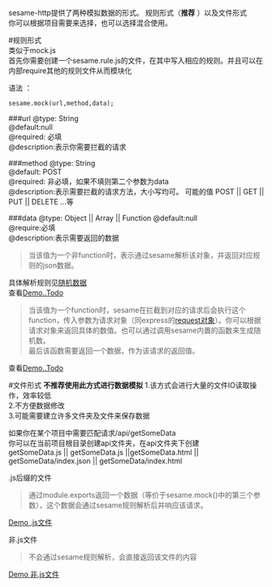 sesame-http提供了两种模拟数据的形式。
规则形式（**推荐** ）以及文件形式    
你可以根据项目需要来选择，也可以选择混合使用。  

#规则形式  
类似于mock.js  
首先你需要创建一个sesame.rule.js的文件，在其中写入相应的规则。并且可以在内部require其他的规则文件从而模块化  

语法 ：
```
sesame.mock(url,method,data);
```

###url
@type: String   
@default:null  
@required: 必填  
@description:表示你需要拦截的请求    

###method 
@type: String  
@default: POST   
@required: 非必填，如果不填则第二个参数为data    
@description:表示需要拦截的请求方法，大小写均可。 可能的值 POST || GET || PUT || DELETE ...等  

###data
@type: Object || Array || Function
@default:null  
@require:必填  
@description:表示需要返回的数据    

> 当该值为一个非function时，表示通过sesame解析该对象，并返回对应规则的json数据。 

具体解析规则见[随机数据](../rules/README.md)  
查看[Demo..Todo]()

> 当该值为一个function时，sesame在拦截到对应的请求后会执行这个function，传入参数为请求对象（同express的[request对象](http://www.expressjs.com.cn/4x/api.html#req)）。你可以根据请求对象来返回具体的数值。也可以通过调用sesame内置的函数来生成随机数。    
最后该函数需要返回一个数据，作为该请求的返回值。

查看[Demo..Todo]()


#文件形式 
**不推荐使用此方式进行数据模拟**
1.该方式会进行大量的文件IO读取操作，效率较低    
2.不方便数据修改  
3.可能需要建立许多文件夹及文件来保存数据  
   

如果你在某个项目中需要匹配请求/api/getSomeData  
你可以在当前项目根目录创建api文件夹，在api文件夹下创建  
getSomeData.js  ||  getSomeData.js  ||getSomeData.html || getSomeData/index.json || getSomeData/index.html   

.js后缀的文件 
>通过module.exports返回一个数据（等价于sesame.mock()中的第三个参数），这个数据会通过sesame规则解析后并响应该请求。

[Demo .js文件]() 

非.js文件  
> 不会通过sesame规则解析，会直接返回该文件的内容

[Demo 非.js文件]()  


